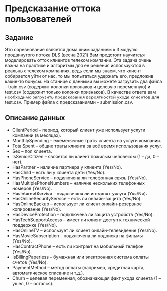 # Предсказание оттока пользователей

## Задание
Это соревнование является домашним заданием к 3 модулю продвинутого потока DLS (весна 2021)
Вам предстоит научитсья моделировать отток клиентов телеком компании. Эта задача очень важна на практике и алгоритмы для ее решения используются в реальных телеком компаниях, ведь если мы знаем, что клиент собирается уйти от нас, то мы попытаться удержать его, предложив какие-то бонусы. 
На станице с данными вы можете загрузить два файла - train.csv (содержит колонки признаков и целевую переменную) и test.csv (содержит только колонки признаков). В качестве ответа вам необходимо загрузить предсказания вероятностей ухода клиентов для test.csv. Пример файла с предскзааниями - submission.csv.

## Описание данных
* ClientPeriod – период, который клиент уже использует услуги компании (в месяцах).
* MonthlySpending – ежемесячные траты клиента на услуги компании.
* TotalSpent – общие траты клиента за всё время использования услуг.
* Sex – пол клиента.
* IsSeniorCitizen – является ли клиент пожилым человеком (1 – да, 0 – нет).
* HasPartner – наличие партнера у клиента (Yes/No).
* HasChild – есть ли у клиента дети (Yes/No).
* HasPhoneService – подключена ли телефонная связь (Yes/No).
* HasMultiplePhoneNumbers – наличие нескольких телефонных номеров (Yes/No).
* HasInternetService – подключена ли интернет-услуга (Yes/No).
* HasOnlineSecurityService – есть ли онлайн-защита (Yes/No).
* HasOnlineBackup – использует ли клиент онлайн-резервное копирование (Yes/No).
* HasDeviceProtection – подключена ли защита устройств (Yes/No).
* HasTechSupportAccess – имеет ли клиент доступ к технической поддержке (Yes/No).
* HasOnlineTV – использует ли клиент онлайн-телевидение (Yes/No).
* HasMovieSubscription – подключена ли подписка на фильмы (Yes/No).
* HasContractPhone – есть ли контракт на мобильный телефон (Yes/No).
* IsBillingPaperless – бумажная или электронная система оплаты счетов (Yes/No).
* PaymentMethod – метод оплаты (например, кредитная карта, автоматическое списание и т.д.).
* Churn – целевая переменная, обозначающая факт ухода клиента (1 – ушел, 0 – остался).
